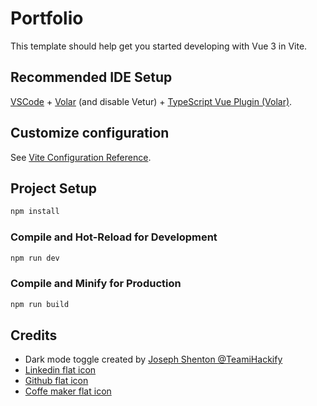 # Portfolio

This template should help get you started developing with Vue 3 in Vite.

## Recommended IDE Setup

[VSCode](https://code.visualstudio.com/) + [Volar](https://marketplace.visualstudio.com/items?itemName=Vue.volar) (and disable Vetur) + [TypeScript Vue Plugin (Volar)](https://marketplace.visualstudio.com/items?itemName=Vue.vscode-typescript-vue-plugin).

## Customize configuration

See [Vite Configuration Reference](https://vitejs.dev/config/).

## Project Setup

```sh
npm install
```

### Compile and Hot-Reload for Development

```sh
npm run dev
```

### Compile and Minify for Production

```sh
npm run build
```

## Credits
- Dark mode toggle created by [Joseph Shenton @TeamiHackify](https://codepen.io/JosephShenton/pen/YqVoJB)
- [Linkedin flat icon](https://www.flaticon.com/free-icons/linkedin)
- [Github flat icon](https://www.flaticon.com/free-icons/cat)
- [Coffe maker flat icon](https://www.flaticon.com/free-icons/coffee-maker)
